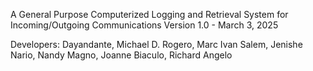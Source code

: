 A General Purpose Computerized Logging and Retrieval System for Incoming/Outgoing Communications 
Version 1.0 - March 3, 2025

Developers:
Dayandante, Michael D.
Rogero, Marc Ivan
Salem, Jenishe
Nario, Nandy
Magno, Joanne
Biaculo, Richard Angelo
